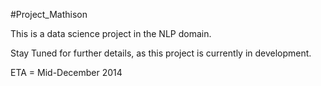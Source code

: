 #Project_Mathison

This is a data science project in the NLP domain.

Stay Tuned for further details, as this project is currently in development.

ETA = Mid-December 2014